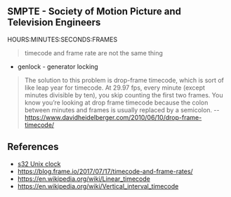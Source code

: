## SMPTE - Society of Motion Picture and Television Engineers

HOURS:MINUTES:SECONDS:FRAMES

> timecode and frame rate are not the same thing

- genlock - generator locking

> The solution to this problem is drop-frame timecode, which is sort of like
> leap year for timecode. At 29.97 fps, every minute (except minutes divisible
> by ten), you skip counting the first two frames. You know you’re looking at
> drop frame timecode because the colon between minutes and frames is usually
> replaced by a semicolon.
-- https://www.davidheidelberger.com/2010/06/10/drop-frame-timecode/

## References

- [s32 Unix clock](https://retr0.id/stuff/2038/)
- https://blog.frame.io/2017/07/17/timecode-and-frame-rates/
- https://en.wikipedia.org/wiki/Linear_timecode
- https://en.wikipedia.org/wiki/Vertical_interval_timecode
